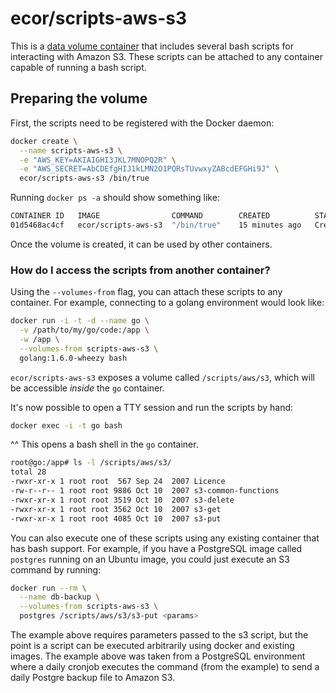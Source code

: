 # ecor/scripts-aws-s3

This is a [data volume container](https://docs.docker.com/engine/userguide/containers/dockervolumes/)
that includes several bash scripts for interacting with Amazon S3. These scripts
can be attached to any container capable of running a bash script.

## Preparing the volume

First, the scripts need to be registered with the Docker daemon:

```sh
docker create \
  --name scripts-aws-s3 \
  -e "AWS_KEY=AKIAIGHI3JKL7MNOPQ2R" \
  -e "AWS_SECRET=AbCDEfgHIJ1kLMN2O1PQRsTUvwxyZABcdEFGHi9J" \
  ecor/scripts-aws-s3 /bin/true
```

Running `docker ps -a` should show something like:

```sh
CONTAINER ID   IMAGE                COMMAND        CREATED          STATUS   PORTS    NAMES
01d5468ac4cf   ecor/scripts-aws-s3  "/bin/true"    15 minutes ago   Created           scripts-aws-s3
```

Once the volume is created, it can be used by other containers.

### How do I access the scripts from another container?

Using the `--volumes-from` flag, you can attach these scripts to any container.
For example, connecting to a golang environment would look like:

```sh
docker run -i -t -d --name go \
  -v /path/to/my/go/code:/app \
  -w /app \
  --volumes-from scripts-aws-s3 \
  golang:1.6.0-wheezy bash
```

`ecor/scripts-aws-s3` exposes a volume called `/scripts/aws/s3`, which will be
accessible _inside_ the `go` container.

It's now possible to open a TTY session and run the scripts by hand:

```sh
docker exec -i -t go bash
```

^^ This opens a bash shell in the `go` container.

```sh
root@go:/app# ls -l /scripts/aws/s3/
total 28
-rwxr-xr-x 1 root root  567 Sep 24  2007 Licence
-rw-r--r-- 1 root root 9886 Oct 10  2007 s3-common-functions
-rwxr-xr-x 1 root root 3519 Oct 10  2007 s3-delete
-rwxr-xr-x 1 root root 3562 Oct 10  2007 s3-get
-rwxr-xr-x 1 root root 4085 Oct 10  2007 s3-put
```

You can also execute one of these scripts using any existing container that has
bash support. For example, if you have a PostgreSQL image called `postgres`
running on an Ubuntu image, you could just execute an S3 command by running:

```sh
docker run --rm \
  --name db-backup \
  --volumes-from scripts-aws-s3 \
  postgres /scripts/aws/s3/s3-put <params>
```

The example above requires parameters passed to the s3 script, but the point is
a script can be executed arbitrarily using docker and existing images. The example
above was taken from a PostgreSQL environment where a daily cronjob executes the
command (from the example) to send a daily Postgre backup file to Amazon S3.
